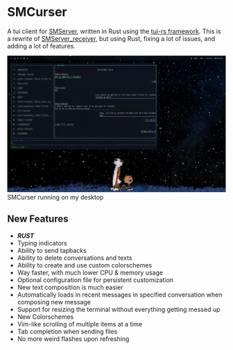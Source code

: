 # SMCurser

A tui client for [SMServer](https://github.com/ianwelker/smserver), written in Rust using the [tui-rs framework](https://github.com/fdehau/tui-rs). This is a rewrite of [SMServer_receiver](https://github.com/iandwelker/smserver_receiver), but using Rust, fixing a lot of issues, and adding a lot of features.

![The main view of SMCurser](promo.png)
SMCurser running on my desktop

## New Features
- ***RUST***
- Typing indicators
- Ability to send tapbacks
- Ability to delete conversations and texts
- Ability to create and use custom colorschemes
- Way faster, with much lower CPU & memory usage
- Optional configuration file for persistent customization
- New text composition is much easier
- Automatically loads in recent messages in specified conversation when composing new message
- Support for resizing the terminal without everything getting messed up
- New Colorschemes
- Vim-like scrolling of multiple items at a time
- Tab completion when sending files
- No more weird flashes upon refreshing
